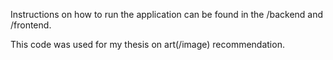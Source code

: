 Instructions on how to run the application can be found in the /backend and /frontend.

This code was used for my thesis on art(/image) recommendation.

